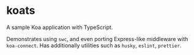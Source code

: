 # koats

A sample Koa application with TypeScript.

Demonstrates using `swc`, and even porting Express-like middleware with `koa-connect`.
Has additionally utilities such as `husky`, `eslint`, `prettier`.
